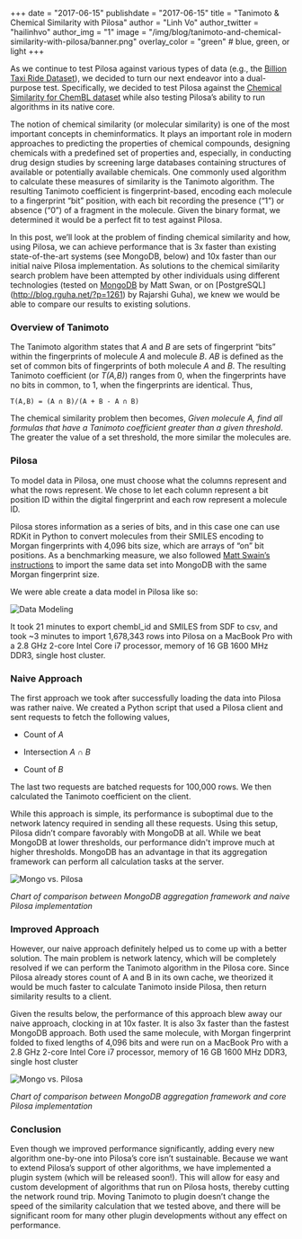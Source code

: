 +++
date = "2017-06-15"
publishdate = "2017-06-15"
title = "Tanimoto & Chemical Similarity with Pilosa"
author = "Linh Vo"
author_twitter = "hailinhvo"
author_img = "1"
image = "/img/blog/tanimoto-and-chemical-similarity-with-pilosa/banner.png"
overlay_color = "green" # blue, green, or light
+++

As we continue to test Pilosa against various types of data (e.g., the [Billion Taxi Ride Dataset](https://www.pilosa.com/blog/billion-taxi-ride-dataset-with-pilosa/)), we decided to turn our next endeavor into a dual-purpose test. Specifically, we decided to test Pilosa against the [Chemical Similarity for ChemBL dataset](https://www.ebi.ac.uk/chembl/downloads) while also testing Pilosa’s ability to run algorithms in its native core.

<!--more-->

The notion of chemical similarity (or molecular similarity) is one of the most important concepts in cheminformatics. It plays an important role in modern approaches to predicting the properties of chemical compounds, designing chemicals with a predefined set of properties and, especially, in conducting drug design studies by screening large databases containing structures of available or potentially available chemicals. 
One commonly used algorithm to calculate these measures of similarity is the Tanimoto algorithm. The resulting Tanimoto coefficient is fingerprint-based, encoding each molecule to a fingerprint “bit” position, with each bit recording the presence (“1”) or absence (“0”) of a fragment in the molecule. Given the binary format, we determined it would be a perfect fit to test against Pilosa.
 
In this post, we’ll look at the problem of finding chemical similarity and how, using Pilosa, we can achieve performance that is 3x faster than existing state-of-the-art systems (see MongoDB, below) and 10x faster than our initial naive Pilosa implementation. As solutions to the chemical similarity search problem have been attempted by other individuals using different technologies (tested on [MongoDB](http://blog.matt-swain.com/post/87093745652/chemical-similarity-search-in-mongodb) by Matt Swan, or on [PostgreSQL] (http://blog.rguha.net/?p=1261) by Rajarshi Guha), we knew we would be able to compare our results to existing solutions.
 
### Overview of Tanimoto
 
The Tanimoto algorithm states that *A* and *B* are sets of fingerprint “bits” within the fingerprints of molecule *A* and molecule *B*. *AB* is defined as the set of common bits of fingerprints of both molecule *A* and *B*. The resulting Tanimoto coefficient (or *T(A,B)*) ranges from 0, when the fingerprints have no bits in common, to 1, when the fingerprints are identical. Thus,

`T(A,B) = (A ∩ B)/(A + B - A ∩ B)`

The chemical similarity problem then becomes, *Given molecule A, find all formulas that have a Tanimoto coefficient greater than a given threshold*. The greater the value of a set threshold, the more similar the molecules are. 
 
### Pilosa

To model data in Pilosa, one must choose what the columns represent and what the rows represent. We chose to let each column represent a bit position ID within the digital fingerprint and each row represent a molecule ID.
 
Pilosa stores information as a series of bits, and in this case one can use RDKit in Python to convert molecules from their SMILES encoding to Morgan fingerprints with 4,096 bits size, which are arrays of “on” bit positions. As a benchmarking measure, we also followed [Matt Swain’s instructions](http://blog.matt-swain.com/post/87093745652/chemical-similarity-search-in-mongodb) to import the same data set into MongoDB with the same Morgan fingerprint size. 
 
We were able create a data model in Pilosa like so:

![Data Modeling](/img/blog/tanimoto-and-chemical-similarity-with-pilosa/data-model.png)

It took 21 minutes to export chembl_id and SMILES from SDF to csv, and took ~3 minutes to import 1,678,343 rows into Pilosa on a MacBook Pro with a 2.8 GHz 2-core Intel Core i7 processor, memory of 16 GB 1600 MHz DDR3, single host cluster.
 
### Naive Approach
 
The first approach we took after successfully loading the data into Pilosa was rather naive. We created a Python script that used a Pilosa client and sent requests to fetch the following values,

 * Count of *A*

 * Intersection *A ∩ B*

 * Count of *B*
 
The last two requests are batched requests for 100,000 rows. We then calculated the Tanimoto coefficient on the client. 
 
While this approach is simple, its performance is suboptimal due to the network latency required in sending all these requests. Using this setup, Pilosa didn’t compare favorably with MongoDB at all. While we beat MongoDB at lower thresholds, our performance didn't improve much at higher thresholds. MongoDB has an advantage in that its aggregation framework can perform all calculation tasks at the server.
 
![Mongo vs. Pilosa](/img/blog/tanimoto-and-chemical-similarity-with-pilosa/mongo-vs-pilosa1.png)
 
*Chart of comparison between MongoDB aggregation framework and naive Pilosa implementation*
 
### Improved Approach 

However, our naive approach definitely helped us to come up with a better solution. The main problem is network latency, which will be completely resolved if we can perform the Tanimoto algorithm in the Pilosa core. Since Pilosa already stores count of A and B in its own cache, we theorized it would be much faster to calculate Tanimoto inside Pilosa, then return similarity results to a client. 
 
Given the results below, the performance of this approach blew away our naive approach, clocking in at 10x faster. It is also 3x faster than the fastest MongoDB approach. Both used the same molecule, with Morgan fingerprint folded to fixed lengths of 4,096 bits and were run on a MacBook Pro with a 2.8 GHz 2-core Intel Core i7 processor, memory of 16 GB 1600 MHz DDR3, single host cluster

![Mongo vs. Pilosa](/img/blog/tanimoto-and-chemical-similarity-with-pilosa/mongo-vs-pilosa2.png)
 
*Chart of comparison between MongoDB aggregation framework and core Pilosa implementation*

### Conclusion

Even though we improved performance significantly, adding every new algorithm one-by-one into Pilosa’s core isn’t sustainable. Because we want to extend Pilosa’s support of other algorithms, we have implemented a plugin system (which will be released soon!). This will allow for easy and custom development of algorithms that run on Pilosa hosts, thereby cutting the network round trip. Moving Tanimoto to plugin doesn’t change the speed of the similarity calculation that we tested above, and there will be significant room for many other plugin developments without any effect on performance.
